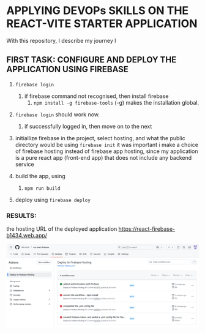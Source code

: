 # APPLYING DEVOPs SKILLS ON THE REACT-VITE STARTER APPLICATION
With this repository, I describe my journey l

## FIRST TASK: CONFIGURE AND DEPLOY THE APPLICATION USING FIREBASE
1. `firebase login`
    1. if firebase command not recognised, then install firebase
        1. `npm install -g firebase-tools` (-g) makes the installation global.
2. `firebase login` should work now.
    1. if successfully logged in, then move on to the next
3. initiallize firebase in the project, select hosting, and what the public directory would be using `firebase init` 
    it was important i make a choice of firebase hosting instead of firebase app hosting, since my application is a pure react app (front-end app) that does not include any backend service

4. build the app, using 
    1. `npm run build`
5. deploy using `firebase deploy`

### RESULTS:
the hosting URL of the deployed application
https://react-firebase-b1434.web.app/ 


![alt text](image.png)